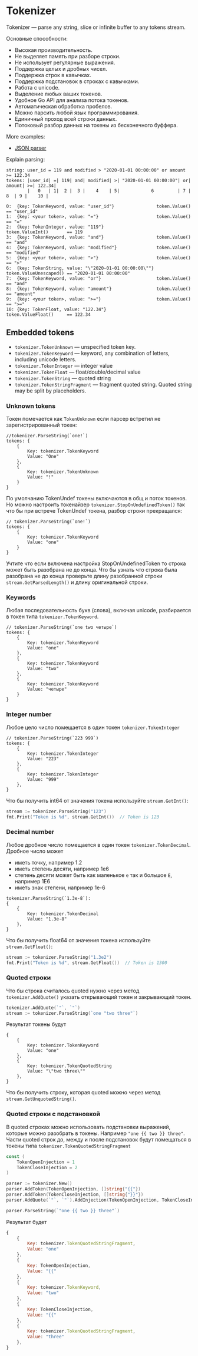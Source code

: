 Tokenizer
=====

Tokenizer — parse any string, slice or infinite buffer to any tokens stream.

Основные способности:

* Высокая производительность.
* Не выделяет память при разборе строки.
* Не использует регулярные выражения.
* Поддержка целых и дробных чисел.
* Поддержка строк в кавычках.
* Поддержка подстановок в строках с кавычками.
* Работа с unicode.
* Выделение любых ваших токенов.
* Удобное Go API для анализа потока токенов.
* Автоматическая обработка пробелов.
* Можно парсить любой язык программирования.
* Единичный проход всей строки данных.
* Потоковый разбор данных на токены из бесконечного буффера.

More examples:
- [JSON parser](./example_test.go)

Explain parsing:
```
string: user_id = 119 and modified > "2020-01-01 00:00:00" or amount >= 122.34
tokens: |user_id| =| 119| and| modified| >| "2020-01-01 00:00:00"| or| amount| >=| 122.34|
        |   0   | 1|  2 |  3 |    4    | 5|            6         | 7 |    8  | 9 |    10 |

0:  {key: TokenKeyword, value: "user_id"}                token.Value()          == "user_id"
1:  {key: <your token>, value: "="}                      token.Value()          == "="
2:  {key: TokenInteger, value: "119"}                    token.ValueInt()       == 119
3:  {key: TokenKeyword, value: "and"}                    token.Value()          == "and"
4:  {key: TokenKeyword, value: "modified"}               token.Value()          == "modified"
5:  {key: <your token>, value: ">"}                      token.Value()          == ">"
6:  {key: TokenString, value: "\"2020-01-01 00:00:00\""} token.ValueUnescaped() == "2020-01-01 00:00:00"
7:  {key: TokenKeyword, value: "or"}                     token.Value()          == "and"
8:  {key: TokenKeyword, value: "amount"}                 token.Value()          == "amount"
9:  {key: <your token>, value: ">="}                     token.Value()          == ">="
10: {key: TokenFloat, value: "122.34"}                   token.ValueFloat()     == 122.34
```

## Embedded tokens

- `tokenizer.TokenUnknown` — unspecified token key. 
- `tokenizer.TokenKeyword` — keyword, any combination of letters, including unicode letters.
- `tokenizer.TokenInteger` — integer value
- `tokenizer.TokenFloat` — float/double/decimal value
- `tokenizer.TokenString` — quoted string
- `tokenizer.TokenStringFragment` — fragment quoted string. Quoted string may be split by placeholders. 

### Unknown tokens

Токен помечается как `TokenUnknown` если парсер встретил не зарегистрированный токен:
```
//tokenizer.ParseString(`one!`)
tokens: {
    {
        Key: tokenizer.TokenKeyword
        Value: "One"
    },
    {
        Key: tokenizer.TokenUnknown
        Value: "!"
    }
}
```

По умолчанию TokenUndef токены включаются в общ и поток токенов. 
Но можно настроить токенайзер `tokenizer.StopOnUndefinedToken()` так что бы при встрече TokenUndef токена, разбор строки прекращался:

```
// tokenizer.ParseString(`one!`)
tokens: {
    {
        Key: tokenizer.TokenKeyword
        Value: "one"
    }
}
```

Учтите что если включена настройка StopOnUndefinedToken то строка может быть разобрана не до конца.
Что бы узнать что строка была разобрана не до конца проверьте длину разобранной строки `stream.GetParsedLength()` 
и длину оригинальной строки. 

### Keywords

Любая последовательность букв (слова), включая unicode, разбирается в токен типа `tokenizer.TokenKeyword`.

```
// tokenizer.ParseString(`one two четыре`)
tokens: {
    {
        Key: tokenizer.TokenKeyword
        Value: "one"
    },
    {
        Key: tokenizer.TokenKeyword
        Value: "two"
    },
    {
        Key: tokenizer.TokenKeyword
        Value: "четыре"
    }
}
```

### Integer number

Любое цело число помещается в один токен `tokenizer.TokenInteger`

```
// tokenizer.ParseString(`223 999`)
tokens: {
    {
        Key: tokenizer.TokenInteger
        Value: "223"
    },
    {
        Key: tokenizer.TokenInteger
        Value: "999"
    },
}
```

Что бы получить int64 от значения токена используйте `stream.GetInt()`:

```go
stream := tokenizer.ParseString("123")
fmt.Print("Token is %d", stream.GetInt())  // Token is 123
```

### Decimal number

Любое дробное число помещается в один токен `tokenizer.TokenDecimal`. Дробное число может
- иметь точку, например 1.2
- иметь степень десяти, например 1e6
- степень десяти может быть как маленькое `e` так и большое `E`, например 1E6
- иметь знак степени, например 1e-6

```
tokenizer.ParseString(`1.3e-8`):
{
    {
        Key: tokenizer.TokenDecimal
        Value: "1.3e-8"
    },
}
```

Что бы получить float64 от значения токена используйте `stream.GetFloat()`:

```go
stream := tokenizer.ParseString("1.3e2")
fmt.Print("Token is %d", stream.GetFloat())  // Token is 1300
```

### Quoted строки

Что бы строка считалось quoted нужно через метод `tokenizer.AddQuote()` указать открывающий токен и закрывающий токен.

```go
tokenizer.AddQuote(`"`, `"`)
stream := tokenizer.ParseString(`one "two three"`)
```

Результат токены будут
```
{
    {
        Key: tokenizer.TokenKeyword
        Value: "one"
    },
    {
        Key: tokenizer.TokenQuotedString
        Value: "\"two three\""
    },
}
```

Что бы получить строку, которая quoted можно через метод `stream.GetUnquotedString()`.

### Quoted строки с подстановкой

В quoted строках можно использовать подстановки выражений, которые можно разобрать в токены. Например `"one {{ two }} three"`.
Части quoted строк до, между и после подстановок будут помещаться в токены типа `tokenizer.TokenQuotedStringFragment` 

```go
const (
    TokenOpenInjection = 1
    TokenCloseInjection = 2
)

parser := tokenizer.New()
parser.AddToken(TokenOpenInjection, []string{"{{"})
parser.AddToken(TokenCloseInjection, []string{"}}"})
parser.AddQuote(`"`, `"`).AddInjection(TokenOpenInjection, TokenCloseInjection)

parser.ParseString(`"one {{ two }} three"`)
```

Результат будет
```js
{
    {
        Key: tokenizer.TokenQuotedStringFragment,
        Value: "one"
    },
    {
        Key: TokenOpenInjection,
        Value: "{{"
    },
    {
        Key: tokenizer.TokenKeyword,
        Value: "two"
    },
    {
        Key: TokenCloseInjection,
        Value: "{{"
    },
    {
        Key: tokenizer.TokenQuotedStringFragment,
        Value: "three"
    },
}
```

